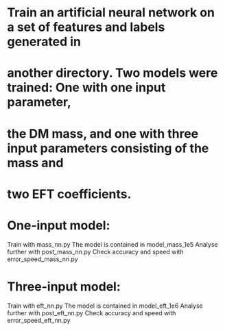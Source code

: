 # Train an artificial neural network on a set of features and labels generated in
# another directory. Two models were trained: One with one input parameter,
# the DM mass, and one with three input parameters consisting of the mass and
# two EFT coefficients.

# One-input model:
Train with mass_nn.py
The model is contained in model_mass_1e5
Analyse further with post_mass_nn.py
Check accuracy and speed with error_speed_mass_nn.py

# Three-input model:
Train with eft_nn.py
The model is contained in model_eft_1e6
Analyse further with post_eft_nn.py
Check accuracy and speed with error_speed_eft_nn.py
